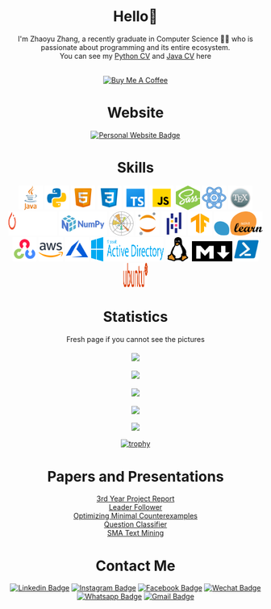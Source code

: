 <h1 align="center">
  Hello👋
</h1>

<div align="center">
  I'm Zhaoyu Zhang, a recently graduate in Computer Science 👨‍💻 who is passionate about programming and its entire ecosystem.<br/>
  You can see my <a href="https://github.com/zhaoyu-z/Resume/blob/main/CV_Python/Zhaoyu%20Zhang%20CV.pdf">Python CV<a/> and <a href="https://github.com/zhaoyu-z/Resume/blob/main/CV_Java/Zhaoyu%20Zhang%20CV.pdf">Java CV<a/> here
<div/>
<br/>
  
<a href="https://www.buymeacoffee.com/zhaoyu-z" target="_blank"><img src="https://cdn.buymeacoffee.com/buttons/v2/default-yellow.png" alt="Buy Me A Coffee" style="height: 60px !important;width: 217px !important;" ></a>

<h1 align="center">
  Website
</h1> 
  
[![Personal Website Badge](https://img.shields.io/badge/website-000000?style=for-the-badge&logo=About.me&logoColor=white)](https://iamzzy.com)

<h1 align="center">
  Skills
</h1>

<div align="center">
  <!-- https://icons8.com/icons -->
  <a href="https://dev.java/"><img src="images/java.svg" width=48 height=48></a>
  <a href="https://www.python.org/"><img src="images/python.svg" width=48 height=48></a>
  <a href="https://developer.mozilla.org/en-US/docs/Glossary/HTML5"><img src="images/html5.svg" width=48 height=48></a>
  <a href="https://developer.mozilla.org/en-US/docs/Web/CSS"><img src="images/css3.svg" width=48 height=48></a>
  <a href="https://www.typescriptlang.org/"><img src="images/typescript.svg" width=48 height=48></a>
  <a href="https://www.javascript.com/"><img src="images/javascript.svg" width=48 height=48></a>
  <a href="https://sass-lang.com/"><img src="images/sass.svg" width=48 height=48></a>
  <a href="https://reactjs.org/"><img src="images/react.svg" width=48 height=48></a>
  <a href="https://www.latex-project.org/"><img src="images/latex.svg" width=48 height=48></a>
</div>

<div align="center">
  <a href="https://pytorch.org/"><img src="images/pytorch.svg" width=96 height=48></a>
  <a href="https://numpy.org/"><img src="images/numpy.svg" width=96 height=48></a>
  <a href="https://matplotlib.org/"><img src="images/matplotlib.svg" width=48 height=48></a>
  <a href="https://jupyter.org/"><img src="images/jupyter.svg" width=48 height=48></a>
  <a href="https://pandas.pydata.org/"><img src="images/pandas.svg" width=48 height=48></a>
  <a href="https://www.tensorflow.org/"><img src="images/tensorflow.svg" width=48 height=48></a>
  <a href="https://scikit-learn.org/stable/"><img src="images/scikit-learn.svg" width=96 height=48></a>
</div>

<div align="center">
  <a href="https://opencv.org/"><img src="images/opencv.svg" width=48 height=48></a>
  <a href="https://aws.amazon.com/"><img src="images/aws.svg" width=48 height=48></a>
  <a href="https://azure.microsoft.com/en-us/"><img src="images/azure.svg" width=48 height=48></a>
  <a href="https://learn.microsoft.com/en-us/windows-server/identity/ad-ds/get-started/virtual-dc/active-directory-domain-services-overview"><img src="images/active-directory.svg" width=144 height=48></a>
  <a href="https://www.linux.org/"><img src="images/linux.svg" width=48 height=48></a>
  <a href="https://daringfireball.net/projects/markdown/"><img src="images/markdown.png" width=80 height=40></a>
  <a href="https://learn.microsoft.com/en-us/powershell/"><img src="images/powershell.svg" width=48 height=48></a>
  <a href="https://ubuntu.com/"><img src="images/ubuntu.svg" width=48 height=48></a>
</div>  

<h1 align="center">
  Statistics
</h1> 

<div align="center">
  Fresh page if you cannot see the pictures <br /> <br />
  <img height=200 align="center" src="https://github-readme-stats-zhayu517.vercel.app/api?username=zhaoyu-z&count_private=true&show_icons=true&theme=transparent&border_radius=25" />
  <br />
  <br />
  <img height=300 align="center" src="https://github-readme-stats-zhayu517.vercel.app/api/top-langs/?username=zhaoyu-z&layout=donut&theme=transparent&border_radius=25" />
  <br />
  <br />
  <img height=200 align="center" src="https://github-profile-summary-cards.vercel.app/api/cards/profile-details?username=zhaoyu-z&theme=transparent" />
  <br />
  <br />
  <img height=200 align="center" src="https://github-readme-stats.vercel.app/api/wakatime?username=zhaoyuzhang&layout=compact&theme=transparent" />
  <br />
  <br />
  <a href="https://hits.seeyoufarm.com"><img src="https://hits.seeyoufarm.com/api/count/incr/badge.svg?url=https%3A%2F%2Fgithub.com%2Fzhayu517%2Fhit-counter&count_bg=%2379C83D&title_bg=%23000000&icon=cliqz.svg&icon_color=%23FFFFFF&title=hits+count&edge_flat=false"/></a>
</div>
  
[![trophy](https://github-profile-trophy.vercel.app/?username=zhaoyu-z&row=1&theme=monokai)](https://github.com/ryo-ma/github-profile-trophy)
  
<h1 align="center">
  Papers and Presentations
</h1>

<div align="center">
  <a href="https://github.com/zhaoyu-z/Reports-and-Presentations/blob/main/3rd_Year_Project_Report.pdf
">3rd Year Project Report<a/><br/>
  <a href="https://github.com/zhaoyu-z/Reports-and-Presentations/blob/main/Leader%20Follower.pdf
">Leader Follower<a/><br/>
  <a href="https://github.com/zhaoyu-z/Reports-and-Presentations/blob/main/Optimizing%20minimal%20counterexamples.pdf
">Optimizing Minimal Counterexamples<a/><br/>
  <a href="https://github.com/zhaoyu-z/Reports-and-Presentations/blob/main/Question%20Classifier.pdf
">Question Classifier<a/><br/>
  <a href="https://github.com/zhaoyu-z/Reports-and-Presentations/blob/main/SMA-Text-Mining.pdf">SMA Text Mining<a/>
<div/>

<h1 align="center">
  Contact Me
</h1>

[![Linkedin Badge](https://img.shields.io/badge/LinkedIn-0077B5?style=for-the-badge&logo=linkedin&logoColor=white)](https://www.linkedin.com/in/zhaoyuzhang/)
[![Instagram Badge](https://img.shields.io/badge/Instagram-E4405F?style=for-the-badge&logo=instagram&logoColor=white)](https://www.instagram.com/zhayu517/)
[![Facebook Badge](https://img.shields.io/badge/Facebook-1877F2?style=for-the-badge&logo=facebook&logoColor=white)](https://www.facebook.com/zhaoyu.zzhang)
[![Wechat Badge](https://img.shields.io/badge/WeChat-07C160?style=for-the-badge&logo=wechat&logoColor=white)](https://raw.githubusercontent.com/zhaoyu-z/zhaoyu-z/main/images/wechat-account.png)
[![Whatsapp Badge](https://img.shields.io/badge/WhatsApp-25D366?style=for-the-badge&logo=whatsapp&logoColor=white)](https://raw.githubusercontent.com/zhaoyu-z/zhaoyu-z/main/images/whatsapp-account.png)
[![Gmail Badge](https://img.shields.io/badge/Gmail-D14836?style=for-the-badge&logo=gmail&logoColor=white)](mailto:zhangzy517@gmail.com)
  

    
